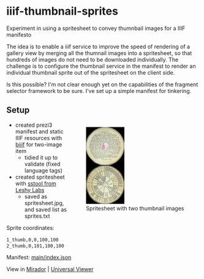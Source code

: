 # iiif-thumbnail-sprites
Experiment in using a spritesheet to convey thumnbail images for a IIIF manifesto

The idea is to enable a iiif service to improve the speed of rendering of a gallery view by merging all the thumnail images into a spritesheet, so that hundreds of images do not need to be downloaded individually. The challenge is to configure the thumbnail service in the manifest to render an individual thumbnail sprite out of the spritesheet on the client side.

Is this possible? I'm not clear enough yet on the capabilities of the fragment selector framework to be sure. I've set up a simple manifest for tinkering.

## Setup

<figure style="float: right">
    <img src="https://raw.githubusercontent.com/pbinkley/iiif-thumbnail-sprites/main/spritesheet.jpg"
         alt="Spritesheet with two thumbnail images">
    <figcaption>Spritesheet with two thumbnail images</figcaption>
</figure>

- created prezi3 manifest and static IIIF resources with [biiif](https://github.com/IIIF-Commons/biiif) for two-image item
	- tidied it up to validate (fixed language tags)
- created spritesheet with [sstool from Leshy Labs](https://www.leshylabs.com/apps/sstool/)
	- saved as spritesheet.jpg, and saved list as sprites.txt

Sprite coordinates:

```
1_thumb,0,0,100,100
2_thumb,0,101,100,100
```

Manifest: [main/index.json](https://raw.githubusercontent.com/pbinkley/iiif-thumbnail-sprites/main/index.json)

View in 
[Mirador](https://projectmirador.org/embed/?manifest=https://raw.githubusercontent.com/pbinkley/iiif-thumbnail-sprites/main/index.json)
|
[Universal Viewer](https://uv-v4.netlify.app/#?manifest=https://projectmirador.org/embed/?manifest=https://raw.githubusercontent.com/pbinkley/iiif-thumbnail-sprites/main/index.json)
